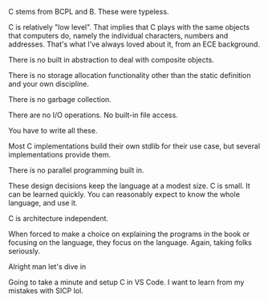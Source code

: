 C stems from BCPL and B. These were typeless.

C is relatively "low level". That implies that C plays with the same objects that computers do, namely the individual characters, numbers and addresses. That's what I've always loved about it, from an ECE background.

There is no built in abstraction to deal with composite objects.

There is no storage allocation functionality other than the static definition and your own discipline.

There is no garbage collection.

There are no I/O operations. No built-in file access.

You have to write all these.

Most C implementations build their own stdlib for their use case, but several implementations provide them.

There is no parallel programming built in.

These design decisions keep the language at a modest size. C is small. It can be learned quickly. You can reasonably expect to know the whole language, and use it.

C is architecture independent.

When forced to make a choice on explaining the programs in the book or focusing on the language, they focus on the language. Again, taking folks seriously.

Alright man let's dive in

Going to take a minute and setup C in VS Code. I want to learn from my mistakes with SICP lol.
